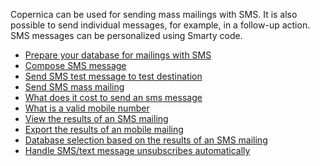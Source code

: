 Copernica can be used for sending mass mailings with SMS. It is also
possible to send individual messages, for example, in a follow-up
action. SMS messages can be personalized using Smarty code.

-   [Prepare your database for mailings with
    SMS](./prepare-your-database-for-mailings-with-sms.md)
-   [Compose SMS
    message](./compose-sms-message.md)
-   [Send SMS test message to test
    destination](./send-sms-test-message-to-test-destination.md)
-   [Send SMS mass
    mailing](./how-do-i-send-a-mobile-mass-mailing.md)
-   [What does it cost to send an sms
    message](./invoicing-of-mobile-messages.md)
-   [What is a valid mobile
    number](./what-is-a-valid-mobile-number.md)
-   [View the results of an SMS
    mailing](./viewing-the-results-of-a-mobile-mailing.md)
-   [Export the results of an mobile
    mailing](./exporting-the-results-of-a-mobile-mailing.md)
-   [Database selection based on the results of an SMS
    mailing](./create-selections-based-on-the-results-of-mobile-mailings.md)
-   [Handle SMS/text message unsubscribes
    automatically](./handle-sms-text-message-unsubscribes-automatically.md "Handle SMS/text message unsubscribes automatically")

